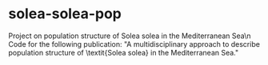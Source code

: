 # solea-solea-pop
Project on population structure of Solea solea in the Mediterranean Sea\n
Code for the following publication: "A multidisciplinary approach to describe population structure of \textit{Solea solea} in the Mediterranean Sea."

